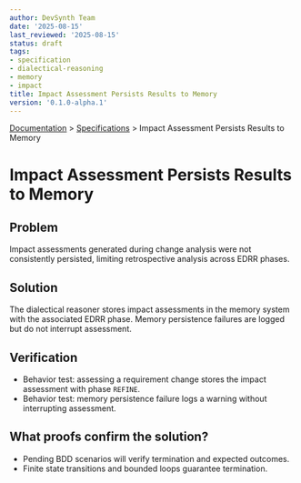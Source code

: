 ```yaml
---
author: DevSynth Team
date: '2025-08-15'
last_reviewed: '2025-08-15'
status: draft
tags:
- specification
- dialectical-reasoning
- memory
- impact
title: Impact Assessment Persists Results to Memory
version: '0.1.0-alpha.1'
---
```

<div class="breadcrumbs">
<a href="../index.md">Documentation</a> &gt; <a href="index.md">Specifications</a> &gt; Impact Assessment Persists Results to Memory
</div>

# Impact Assessment Persists Results to Memory

## Problem

Impact assessments generated during change analysis were not consistently persisted, limiting retrospective analysis across EDRR phases.

## Solution

The dialectical reasoner stores impact assessments in the memory system with the associated EDRR phase. Memory persistence failures are logged but do not interrupt assessment.

## Verification

- Behavior test: assessing a requirement change stores the impact assessment with phase `REFINE`.
- Behavior test: memory persistence failure logs a warning without interrupting assessment.

## What proofs confirm the solution?
- Pending BDD scenarios will verify termination and expected outcomes.
- Finite state transitions and bounded loops guarantee termination.
